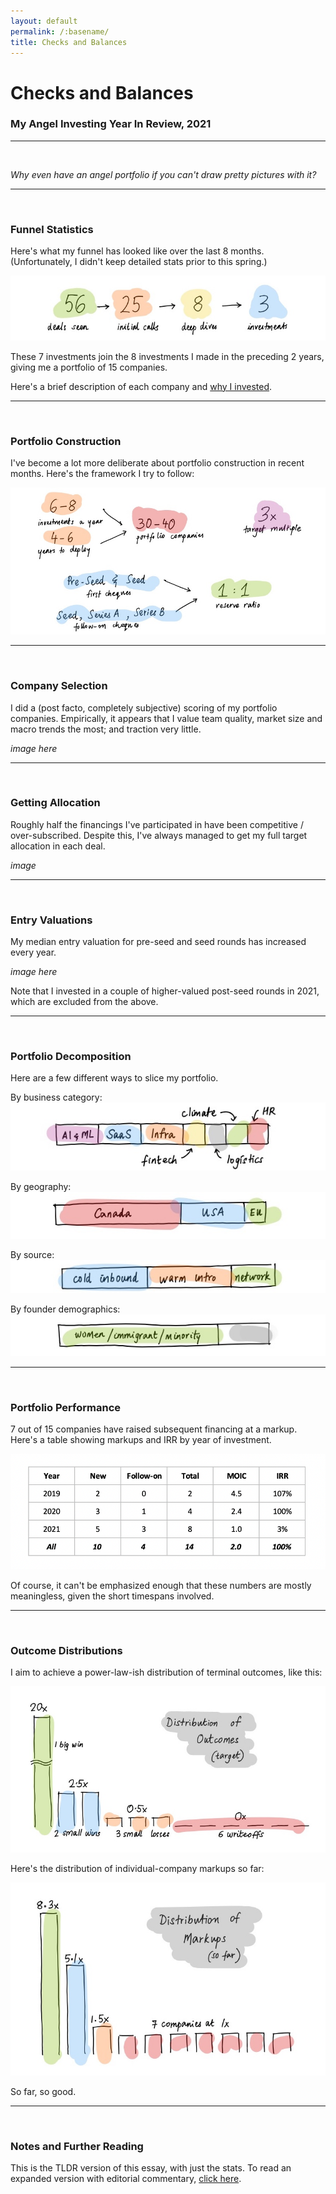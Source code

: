 ```yaml
---
layout: default
permalink: /:basename/
title: Checks and Balances
---
```


# Checks and Balances
### My Angel Investing Year In Review, 2021
----
<br/>

*Why even have an angel portfolio if you can't draw pretty pictures with it?*

----
<br/>


### Funnel Statistics

Here's what my funnel has looked like over the last 8 months. (Unfortunately, I didn't keep detailed stats prior to this spring.)

<img src="/assets/img/funnel-stats.jpg" class="image">

<!-- 95 deals seen, 41 initial calls, 14 deep dives, 7 yes (GEKRAPT) -->

These 7 investments join the 8 investments I made in the preceding 2 years, giving me a portfolio of 15 companies.  

Here's a brief description of each company and [why I invested](https://abrahamthomas.info/portfolio-detailed/).

----
<br/>

### Portfolio Construction

I've become a lot more deliberate about portfolio construction in recent months.  Here's the framework I try to follow:

<img src="/assets/img/portfolio-parameters.jpg" class="image">

----
<br/>

### Company Selection

I did a (post facto, completely subjective) scoring of my portfolio companies.  Empirically, it appears that I value team quality, market size and macro trends the most; and traction very little.

*image here*

----
<br/>

### Getting Allocation

Roughly half the financings I've participated in have been competitive / over-subscribed.  Despite this, I've always managed to get my full target allocation in each deal.

*image*


----
<br/>

### Entry Valuations

My median entry valuation for pre-seed and seed rounds has increased every year.

*image here*

Note that I invested in a couple of higher-valued post-seed rounds in 2021, which are excluded from the above.


----
<br/>

### Portfolio Decomposition

Here are a few different ways to slice my portfolio.

By business category:
<img src="/assets/img/slice-category.jpg" class="image3">

By geography:
<img src="/assets/img/slice-geography.jpg" class="image3">

By source:
<img src="/assets/img/slice-channel.jpg" class="image3">

By founder demographics:
<img src="/assets/img/slice-founders.jpg" class="image3">


----
<br/>



### Portfolio Performance

7 out of 15 companies have raised subsequent financing at a markup.  Here's a table showing markups and IRR by year of investment.  

<img src="/assets/img/irr-table.png" class="image">

Of course, it can't be emphasized enough that these numbers are mostly meaningless, given the short timespans involved. 

----
<br/>

### Outcome Distributions

I aim to achieve a power-law-ish distribution of terminal outcomes, like this: 

<img src="/assets/img/distribution-outcomes.jpg" class="image">

Here's the distribution of individual-company markups so far:

<img src="/assets/img/distribution-markups.jpg" class="image">

So far, so good.


----
<br/>

### Notes and Further Reading

This is the TLDR version of this essay, with just the stats.  To read an expanded version with editorial commentary, [click here](https://abrahamthomas.info/investing-in-public).  




